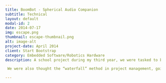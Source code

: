 ```yaml
---
title: BoomBot - Spherical Audio Companion
subtitle: Technical
layout: default
modal-id: 2
date: 2014-07-17
img: escape.png
thumbnail: escape-thumbnail.png
alt: image-alt
project-date: April 2014
client: Start Bootstrap
category: Embedded Software/Robotics Hardware
description: A school project during my third year, we were tasked to build a Spherical robot that performs a special function besides being able to move. Taking knowledge from previous projects and experiences, we employed design thinking skills to ideate and porotype our robot.

 We were also thought the “waterfall” method in project management, going through modified versions of System Requirements Review (SRR), System Design Review (SDR), and Preliminary Design Review (PDR). Through these steps, our team has created a spherical Bluetooth speaker that has the ability to follow you, through the Pixycam technology.

---
```

